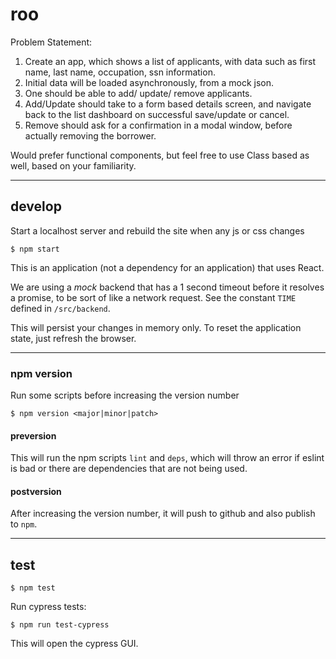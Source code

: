 # roo

Problem Statement:
1. Create an app, which shows a list of applicants, with data
such as first name, last name, occupation, ssn information.
2. Initial data will be loaded asynchronously, from a mock json.
3. One should be able to add/ update/ remove applicants.
4. Add/Update should take to a form based details screen, and
navigate back to the list dashboard on successful save/update
or cancel.
5. Remove should ask for a confirmation in a modal window, before
actually removing the borrower.

Would prefer functional components, but feel free to use Class based
as well, based on your familiarity.

-------------------------------

## develop

Start a localhost server and rebuild the site when any js or css changes
```
$ npm start
```

This is an application (not a dependency for an application) that uses React.

We are using a *mock* backend that has a 1 second timeout before it
resolves a promise, to be sort of like a network request. See the constant
`TIME` defined in `/src/backend`.

This will persist your changes in memory only. To reset the application state,
just refresh the browser.

-------------------------------------

### npm version

Run some scripts before increasing the version number
```
$ npm version <major|minor|patch>
```

#### preversion
This will run the npm scripts `lint` and `deps`, which will throw an error
if eslint is bad or there are dependencies that are not being used.

#### postversion
After increasing the version number, it will push to github and also publish
to `npm`.

-----------------------------------------

## test

```
$ npm test
```

Run cypress tests:

```
$ npm run test-cypress
```
This will open the cypress GUI.
